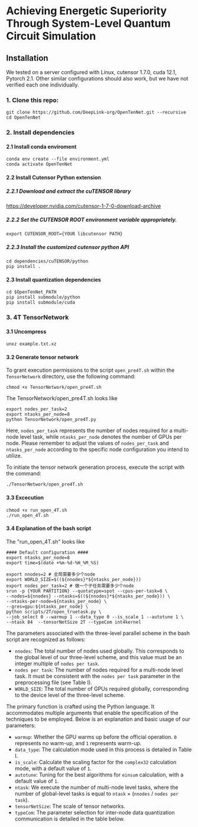 # Achieving Energetic Superiority Through System-Level Quantum Circuit Simulation

## Installation

We tested on a server configured with Linux, cutensor 1.7.0, cuda 12.1, Pytorch 2.1. Other similar configurations should also work, but we have not verified each one individually.
### 1. Clone this repo:

```
git clone https://github.com/DeepLink-org/OpenTenNet.git --recursive
cd OpenTenNet
```

### 2. Install dependencies
#### 2.1 Install conda enviroment
```
conda env create --file environment.yml
conda activate OpenTenNet
```
#### 2.2 Install Cutensor Python extension
##### 2.2.1 Download and extract the cuTENSOR library
https://developer.nvidia.com/cutensor-1-7-0-download-archive

##### 2.2.2 Set the CUTENSOR ROOT environment variable appropriately.
```
export CUTENSOR_ROOT={YOUR libcutensor PATH}
```
##### 2.2.3 Install the customized cutensor python API
```
cd dependencies/cuTENSOR/python
pip install . 
```
#### 2.3 Install quantization dependencies
```
cd $OpenTenNet_PATH
pip install submodule/python
pip install submodule/cuda
```
### 3. 4T TensorNetwork
#### 3.1 Uncompress
```
unxz example.txt.xz
```
#### 3.2 Generate tensor network
To grant execution permissions to the script `open_pre4T.sh` within the `TensorNetwork` directory, use the following command:
```
chmod +x TensorNetwork/open_pre4T.sh
```
The TensorNetwork/open_pre4T.sh looks like
```
export nodes_per_task=2
export ntasks_per_node=8
python TensorNetwork/open_pre4T.py
```
Here, `nodes_per_task` represents the number of nodes required for a multi-node level task, while `ntasks_per_node` denotes the number of GPUs per node. Please remember to adjust the values of `nodes_per_task` and `ntasks_per_node` according to the specific node configuration you intend to utilize.

To initiate the tensor network generation process, execute the script with the command:
```
./TensorNetwork/open_pre4T.sh
```

#### 3.3 Excecution
```
chmod +x run_open_4T.sh
./run_open_4T.sh
```

#### 3.4 Explanation of the bash script
The "run_open_4T.sh" looks like
```
#### Default configuration ####
export ntasks_per_node=8
export time=$(date +%m-%d-%H_%M_%S)

export nnodes=2 # 全局需要多少个node
export WORLD_SIZE=$((${nnodes}*${ntasks_per_node}))
export nodes_per_task=2 # 做一个子任务需要多少个node
srun -p {YOUR PARTITION} --quotatype=spot --cpus-per-task=8 \
--nodes=${nnodes} --ntasks=$((${nnodes}*${ntasks_per_node})) \
--ntasks-per-node=${ntasks_per_node} \
--gres=gpu:${ntasks_per_node} \
python scripts/2T/open_truetask.py \
--job_select 0 --warmup 1 --data_type 0 --is_scale 1 --autotune 1 \
--ntask 84  --tensorNetSize 2T --typeCom int4kernel
```

The parameters associated with the three-level parallel scheme in the bash script are recognized as follows:

- `nnodes`: The total number of nodes used globally. This corresponds to the global level of our three-level scheme, and this value must be an integer multiple of `nodes per task`.
- `nodes per task`: The number of nodes required for a multi-node level task. It must be consistent with the `nodes per task` parameter in the preprocessing file (see Table I).
- `WORLD_SIZE`: The total number of GPUs required globally, corresponding to the device level of the three-level scheme.

The primary function is crafted using the Python language. It accommodates multiple arguments that enable the specification of the techniques to be employed. Below is an explanation and basic usage of our parameters:

- `warmup`: Whether the GPU warms up before the official operation. `0` represents no warm-up, and `1` represents warm-up.
- `data_type`: The calculation mode used in this process is detailed in Table I.
- `is_scale`: Calculate the scaling factor for the `complex32` calculation mode, with a default value of `1`.
- `autotune`: Tuning for the best algorithms for `einsum` calculation, with a default value of `1`.
- `ntask`: We execute the number of multi-node level tasks, where the number of global-level tasks is equal to `ntask` × (`nnodes` / `nodes per task`).
- `tensorNetSize`: The scale of tensor networks.
- `typeCom`: The parameter selection for inter-node data quantization communication is detailed in the table below.


